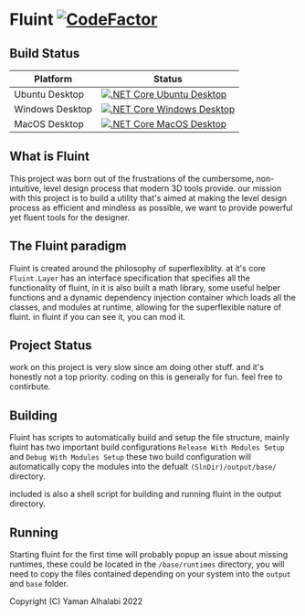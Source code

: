 # Fluint [![CodeFactor](https://www.codefactor.io/repository/github/rainboi64/fluint/badge)](https://www.codefactor.io/repository/github/rainboi64/fluint)

## Build Status
| Platform        | Status                                                                                                                                                                                              |
|-----------------|-----------------------------------------------------------------------------------------------------------------------------------------------------------------------------------------------------|
| Ubuntu Desktop  | [![.NET Core Ubuntu Desktop](https://github.com/Rainboi64/Fluint/actions/workflows/dotnet-desktop.yml/badge.svg)](https://github.com/Rainboi64/Fluint/actions/workflows/dotnet-windows-desktop.yml) |
| Windows Desktop | [![.NET Core Windows Desktop](https://github.com/Rainboi64/Fluint/actions/workflows/dotnet-desktop.yml/badge.svg)](https://github.com/Rainboi64/Fluint/actions/workflows/dotnet-ubuntu-desktop.yml) |
| MacOS Desktop   | [![.NET Core MacOS Desktop](https://github.com/Rainboi64/Fluint/actions/workflows/dotnet-desktop.yml/badge.svg)](https://github.com/Rainboi64/Fluint/actions/workflows/dotnet-macos-desktop.yml)    |

## What is Fluint

This project was born out of the frustrations of the cumbersome, non-intuitive, level design process that modern 3D tools provide. our mission with this project is to build a utility that's aimed at making the level design process as efficient and mindless as possible, we want to provide powerful yet fluent tools for the designer.

## The Fluint paradigm
Fluint is created around the philosophy of superflexiblity. at it's core ``Fluint.Layer`` has an interface specification that specifies all the functionality of fluint, in it is also built a math library, some useful helper functions and a dynamic dependency injection container which loads all the classes, and modules at runtime, allowing for the superflexible nature of fluint. in fluint if you can see it, you can mod it.

## Project Status
work on this project is very slow since am doing other stuff. and it's honestly not a top priority.
coding on this is generally for fun. feel free to contirbute.

## Building
Fluint has scripts to automatically build and setup the file structure, mainly fluint has two important build configurations ``Release With Modules Setup`` and ``Debug With Modules Setup`` these two build configuration will automatically copy the modules into the defualt ``(SlnDir)/output/base/`` directory.

included is also a shell script for building and running fluint in the output directory.

## Running 
Starting fluint for the first time will probably popup an issue about missing runtimes, these could be located in the ``/base/runtimes`` directory, you will need to copy the files contained depending on your system into the ``output`` and ``base`` folder.

Copyright (C) Yaman Alhalabi 2022
